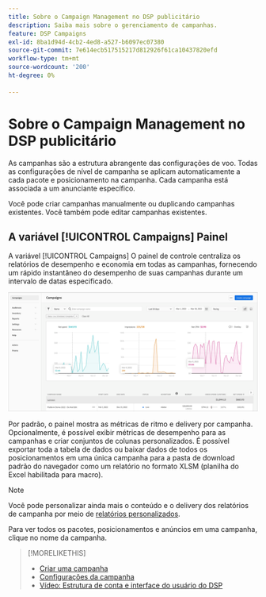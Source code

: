 ```yaml
---
title: Sobre o Campaign Management no DSP publicitário
description: Saiba mais sobre o gerenciamento de campanhas.
feature: DSP Campaigns
exl-id: 8ba1d94d-4cb2-4ed8-a527-b6097ec07380
source-git-commit: 7e614ecb517515217d812926f61ca10437820efd
workflow-type: tm+mt
source-wordcount: '200'
ht-degree: 0%

---
```


# Sobre o Campaign Management no DSP publicitário

As campanhas são a estrutura abrangente das configurações de voo. Todas as configurações de nível de campanha se aplicam automaticamente a cada pacote e posicionamento na campanha. Cada campanha está associada a um anunciante específico.

Você pode criar campanhas manualmente ou duplicando campanhas existentes. Você também pode editar campanhas existentes.

## A variável [!UICONTROL Campaigns] Painel

<!-- standardize on "dashboard" or "view" -->
A variável [!UICONTROL Campaigns] O painel de controle centraliza os relatórios de desempenho e economia em todas as campanhas, fornecendo um rápido instantâneo do desempenho de suas campanhas durante um intervalo de datas especificado.

![Painel de campanhas](/help/dsp/assets/campaign-dashboard.png)

Por padrão, o painel mostra as métricas de ritmo e delivery por campanha. Opcionalmente, é possível exibir métricas de desempenho para as campanhas e criar conjuntos de colunas personalizados. É possível exportar toda a tabela de dados ou baixar dados de todos os posicionamentos em uma única campanha para a pasta de download padrão do navegador como um relatório no formato XLSM (planilha do Excel habilitada para macro).

>[!NOTE]
>
>Você pode personalizar ainda mais o conteúdo e o delivery dos relatórios de campanha por meio de [relatórios personalizados](/help/dsp/reports/report-about.md).

Para ver todos os pacotes, posicionamentos e anúncios em uma campanha, clique no nome da campanha.

>[!MORELIKETHIS]
>
>* [Criar uma campanha](campaign-create.md)
>* [Configurações da campanha](campaign-settings.md)
>* [Vídeo: Estrutura de conta e interface do usuário do DSP](https://experienceleague.adobe.com/docs/advertising-learn/tutorials/dsp/ui.html)

